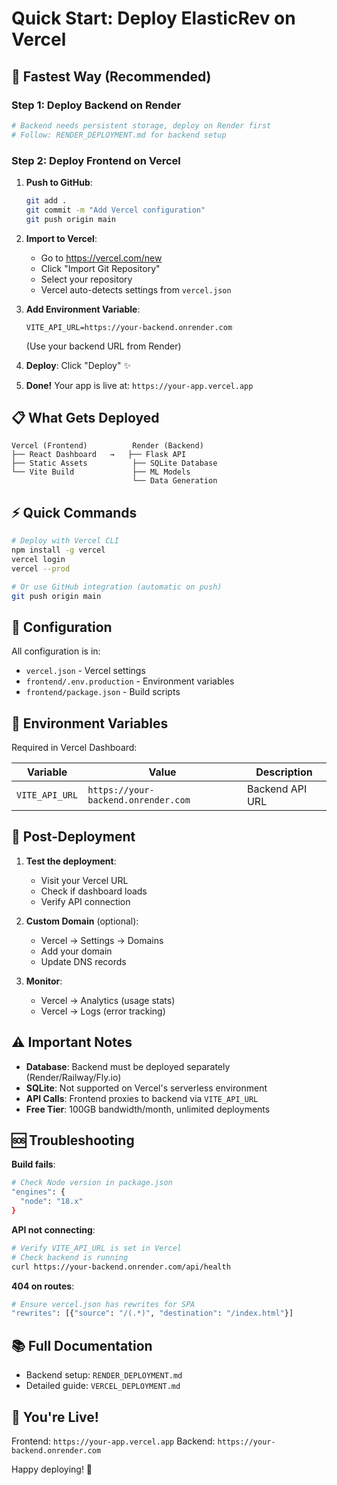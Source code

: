 # Quick Start: Deploy ElasticRev on Vercel

## 🚀 Fastest Way (Recommended)

### Step 1: Deploy Backend on Render
```bash
# Backend needs persistent storage, deploy on Render first
# Follow: RENDER_DEPLOYMENT.md for backend setup
```

### Step 2: Deploy Frontend on Vercel

1. **Push to GitHub**:
   ```bash
   git add .
   git commit -m "Add Vercel configuration"
   git push origin main
   ```

2. **Import to Vercel**:
   - Go to https://vercel.com/new
   - Click "Import Git Repository"
   - Select your repository
   - Vercel auto-detects settings from `vercel.json`

3. **Add Environment Variable**:
   ```
   VITE_API_URL=https://your-backend.onrender.com
   ```
   (Use your backend URL from Render)

4. **Deploy**: Click "Deploy" ✨

5. **Done!** Your app is live at: `https://your-app.vercel.app`

## 📋 What Gets Deployed

```
Vercel (Frontend)          Render (Backend)
├── React Dashboard   →   ├── Flask API
├── Static Assets          ├── SQLite Database
└── Vite Build             ├── ML Models
                           └── Data Generation
```

## ⚡ Quick Commands

```bash
# Deploy with Vercel CLI
npm install -g vercel
vercel login
vercel --prod

# Or use GitHub integration (automatic on push)
git push origin main
```

## 🔧 Configuration

All configuration is in:
- `vercel.json` - Vercel settings
- `frontend/.env.production` - Environment variables
- `frontend/package.json` - Build scripts

## 📝 Environment Variables

Required in Vercel Dashboard:

| Variable | Value | Description |
|----------|-------|-------------|
| `VITE_API_URL` | `https://your-backend.onrender.com` | Backend API URL |

## 🎯 Post-Deployment

1. **Test the deployment**:
   - Visit your Vercel URL
   - Check if dashboard loads
   - Verify API connection

2. **Custom Domain** (optional):
   - Vercel → Settings → Domains
   - Add your domain
   - Update DNS records

3. **Monitor**:
   - Vercel → Analytics (usage stats)
   - Vercel → Logs (error tracking)

## ⚠️ Important Notes

- **Database**: Backend must be deployed separately (Render/Railway/Fly.io)
- **SQLite**: Not supported on Vercel's serverless environment
- **API Calls**: Frontend proxies to backend via `VITE_API_URL`
- **Free Tier**: 100GB bandwidth/month, unlimited deployments

## 🆘 Troubleshooting

**Build fails**:
```bash
# Check Node version in package.json
"engines": {
  "node": "18.x"
}
```

**API not connecting**:
```bash
# Verify VITE_API_URL is set in Vercel
# Check backend is running
curl https://your-backend.onrender.com/api/health
```

**404 on routes**:
```bash
# Ensure vercel.json has rewrites for SPA
"rewrites": [{"source": "/(.*)", "destination": "/index.html"}]
```

## 📚 Full Documentation

- Backend setup: `RENDER_DEPLOYMENT.md`
- Detailed guide: `VERCEL_DEPLOYMENT.md`

## 🎉 You're Live!

Frontend: `https://your-app.vercel.app`
Backend: `https://your-backend.onrender.com`

Happy deploying! 🚀
